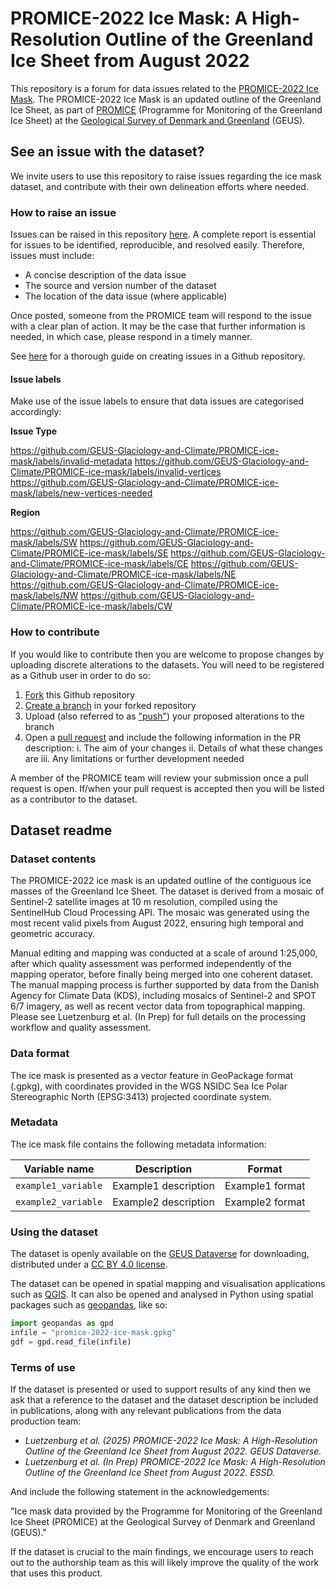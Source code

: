 # PROMICE-2022 Ice Mask: A High-Resolution Outline of the Greenland Ice Sheet from August 2022

This repository is a forum for data issues related to the [PROMICE-2022 Ice Mask](https://dataverse.geus.dk/dataverse/GlacierTermini). The PROMICE-2022 Ice Mask is an updated outline of the Greenland Ice Sheet, as part of [PROMICE](https://promice.org) (Programme for Monitoring of the Greenland Ice Sheet) at the [Geological Survey of Denmark and Greenland](https://geus.dk) (GEUS).


## See an issue with the dataset?
We invite users to use this repository to raise issues regarding the ice mask dataset, and contribute with their own delineation efforts where needed.


### How to raise an issue
Issues can be raised in this repository [here](https://github.com/GEUS-Glaciology-and-Climate/PROMICE-ice-mask/issues). A complete report is essential for issues to be identified, reproducible, and resolved easily. Therefore, issues must include:

- A concise description of the data issue
- The source and version number of the dataset
- The location of the data issue (where applicable)

Once posted, someone from the PROMICE team will respond to the issue with a clear plan of action. It may be the case that further information is needed, in which case, please respond in a timely manner.

See [here](https://docs.github.com/en/issues/tracking-your-work-with-issues/using-issues/creating-an-issue) for a thorough guide on creating issues in a Github repository.

#### Issue labels
Make use of the issue labels to ensure that data issues are categorised accordingly:

**Issue Type**

https://github.com/GEUS-Glaciology-and-Climate/PROMICE-ice-mask/labels/invalid-metadata
https://github.com/GEUS-Glaciology-and-Climate/PROMICE-ice-mask/labels/invalid-vertices
https://github.com/GEUS-Glaciology-and-Climate/PROMICE-ice-mask/labels/new-vertices-needed

**Region**

https://github.com/GEUS-Glaciology-and-Climate/PROMICE-ice-mask/labels/SW
https://github.com/GEUS-Glaciology-and-Climate/PROMICE-ice-mask/labels/SE
https://github.com/GEUS-Glaciology-and-Climate/PROMICE-ice-mask/labels/CE
https://github.com/GEUS-Glaciology-and-Climate/PROMICE-ice-mask/labels/NE
https://github.com/GEUS-Glaciology-and-Climate/PROMICE-ice-mask/labels/NW
https://github.com/GEUS-Glaciology-and-Climate/PROMICE-ice-mask/labels/CW


### How to contribute
If you would like to contribute then you are welcome to propose changes by uploading discrete alterations to the datasets. You will need to be registered as a Github user in order to do so:

1. [Fork](https://docs.github.com/en/pull-requests/collaborating-with-pull-requests/working-with-forks/fork-a-repo) this Github repository
2. [Create a branch](https://docs.github.com/en/pull-requests/collaborating-with-pull-requests/proposing-changes-to-your-work-with-pull-requests/creating-and-deleting-branches-within-your-repository) in your forked repository
3. Upload (also referred to as ["push"](https://docs.github.com/en/get-started/using-git/pushing-commits-to-a-remote-repository)) your proposed alterations to the branch
4. Open a [pull request](https://docs.github.com/en/pull-requests/collaborating-with-pull-requests/proposing-changes-to-your-work-with-pull-requests/about-pull-requests) and include the following information in the PR description:
  i. The aim of your changes
  ii. Details of what these changes are
  iii. Any limitations or further development needed

A member of the PROMICE team will review your submission once a pull request is open. If/when your pull request is accepted then you will be listed as a contributor to the dataset.


## Dataset readme
### Dataset contents
The PROMICE-2022 ice mask is an updated outline of the contiguous ice masses of the Greenland Ice Sheet. The dataset is derived from a mosaic of Sentinel-2 satellite images at 10 m resolution, compiled using the SentinelHub Cloud Processing API. The mosaic was generated using the most recent valid pixels from August 2022, ensuring high temporal and geometric accuracy. 

Manual editing and mapping was conducted at a scale of around 1:25,000, after which quality assessment was performed independently of the mapping operator, before finally being merged into one coherent dataset. The manual mapping process is further supported by data from the Danish Agency for Climate Data (KDS), including mosaics of Sentinel-2 and SPOT 6/7 imagery, as well as recent vector data from topographical mapping. Please see Luetzenburg et al. (In Prep) for full details on the processing workflow and quality assessment.


### Data format
The ice mask is presented as a vector feature in GeoPackage format (.gpkg), with coordinates provided in the WGS NSIDC Sea Ice Polar Stereographic North (EPSG:3413) projected coordinate system.


### Metadata
The ice mask file contains the following metadata information:

| Variable name       | Description         | Format | 
|---------------------|---------------------|---------|
| `example1_variable`  	| Example1 description   | Example1 format  |
| `example2_variable`  	| Example2 description   | Example2 format  |


### Using the dataset
The dataset is openly available on the [GEUS Dataverse](https://dataverse.geus.dk/dataverse/GlacierTermini) for downloading, distributed under a [CC BY 4.0 license](https://creativecommons.org/licenses/by/4.0/). 

The dataset can be opened in spatial mapping and visualisation applications such as [QGIS](https://qgis.org/). It can also be opened and analysed in Python using spatial packages such as [geopandas](https://geopandas.org/en/stable/), like so:

```python
import geopandas as gpd
infile = "promice-2022-ice-mask.gpkg"
gdf = gpd.read_file(infile)
```

### Terms of use
If the dataset is presented or used to support results of any kind then we ask that a reference to the dataset and the dataset description be included in publications, along with any relevant publications from the data production team:

- *Luetzenburg et al. (2025) PROMICE-2022 Ice Mask: A High-Resolution Outline of the Greenland Ice Sheet from August 2022. GEUS Dataverse.*
- *Luetzenburg et al. (In Prep) PROMICE-2022 Ice Mask: A High-Resolution Outline of the Greenland Ice Sheet from August 2022. ESSD.*

And include the following statement in the acknowledgements:

"Ice mask data provided by the Programme for Monitoring of the Greenland Ice Sheet (PROMICE) at the Geological Survey of Denmark and Greenland (GEUS)."

If the dataset is crucial to the main findings, we encourage users to reach out to the authorship team as this will likely improve the quality of the work that uses this product.

